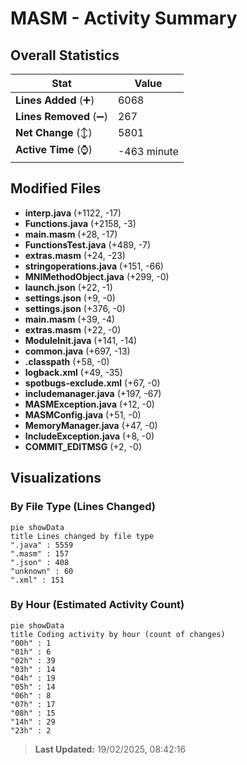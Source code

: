 # MASM - Activity Summary 

## Overall Statistics

| Stat                   | Value                                                             |
| ---------------------- | ----------------------------------------------------------------- |
| **Lines Added** (➕)   | 6068                                          |
| **Lines Removed** (➖) | 267                                        |
| **Net Change** (↕)    | 5801                |
| **Active Time** (⌚)   | -463 minute |


## Modified Files
- **interp.java** (+1122, -17)
- **Functions.java** (+2158, -3)
- **main.masm** (+28, -17)
- **FunctionsTest.java** (+489, -7)
- **extras.masm** (+24, -23)
- **stringoperations.java** (+151, -66)
- **MNIMethodObject.java** (+299, -0)
- **launch.json** (+22, -1)
- **settings.json** (+9, -0)
- **settings.json** (+376, -0)
- **main.masm** (+39, -4)
- **extras.masm** (+22, -0)
- **ModuleInit.java** (+141, -14)
- **common.java** (+697, -13)
- **.classpath** (+58, -0)
- **logback.xml** (+49, -35)
- **spotbugs-exclude.xml** (+67, -0)
- **includemanager.java** (+197, -67)
- **MASMException.java** (+12, -0)
- **MASMConfig.java** (+51, -0)
- **MemoryManager.java** (+47, -0)
- **IncludeException.java** (+8, -0)
- **COMMIT_EDITMSG** (+2, -0)

## Visualizations

### By File Type (Lines Changed)

```mermaid
pie showData
title Lines changed by file type
".java" : 5559
".masm" : 157
".json" : 408
"unknown" : 60
".xml" : 151
```

### By Hour (Estimated Activity Count)

```mermaid
pie showData
title Coding activity by hour (count of changes)
"00h" : 1
"01h" : 6
"02h" : 39
"03h" : 14
"04h" : 19
"05h" : 14
"06h" : 8
"07h" : 17
"08h" : 15
"14h" : 29
"23h" : 2
```


> **Last Updated:** 19/02/2025, 08:42:16